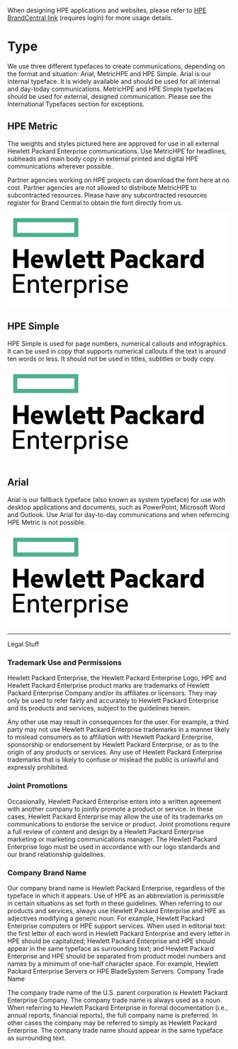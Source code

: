 When designing HPE applications and websites, please refer to [HPE BrandCentral link](https://h10014.www1.hpe.com/home) (requires login) for more usage details.

# Type
We use three different typefaces to create communications, depending on the format and situation: Arial, MetricHPE and HPE Simple. Arial is our internal typeface. It is widely available and should be used for all internal and day-today communications. MetricHPE and HPE Simple typefaces should be used for external, designed communication. Please see the International Typefaces section for exceptions.

## HPE Metric

The weights and styles pictured here are approved for use in all external Hewlett Packard Enterprise communications. Use MetricHPE for headlines, subheads and main body copy in external printed and digital HPE communications wherever possible.

Partner agencies working on HPE projects can download the font here at no cost. Partner agencies are not allowed to distribute MetricHPE to subcontracted resources. Please have any subcontracted resources register for Brand Central to obtain the font directly from us.

![alt text](https://raw.githubusercontent.com/hpe-design/logos/master/Requirements/color-logo.png "HPE Logo")

## HPE Simple

HPE Simple is used for page numbers, numerical callouts and infographics. It can be used in copy that supports numerical callouts if the text is around ten words or less. It should not be used in titles, subtitles or body copy.

![alt text](https://raw.githubusercontent.com/hpe-design/logos/master/Requirements/color-logo.png "HPE Logo")

## Arial

Arial is our fallback typeface (also known as system typeface) for use with desktop applications and documents, such as PowerPoint, Microsoft Word and Outlook. Use Arial for day-to-day communications and when referncing HPE Metric is not possible.

![alt text](https://raw.githubusercontent.com/hpe-design/logos/master/Requirements/color-logo.png "HPE Logo")

---

Legal Stuff

### Trademark Use and Permissions

Hewlett Packard Enterprise, the Hewlett Packard Enterprise Logo, HPE and Hewlett Packard Enterprise product marks are trademarks of Hewlett Packard Enterprise Company and/or its affiliates or licensors. They may only be used to refer fairly and accurately to Hewlett Packard Enterprise and its products and services, subject to the guidelines herein.

Any other use may result in consequences for the user. For example, a third party may not use Hewlett Packard Enterprise trademarks in a manner likely to mislead consumers as to affiliation with Hewlett Packard Enterprise, sponsorship or endorsement by Hewlett Packard Enterprise, or as to the origin of any products or services. Any use of Hewlett Packard Enterprise trademarks that is likely to confuse or mislead the public is unlawful and expressly prohibited.

### Joint Promotions

Occasionally, Hewlett Packard Enterprise enters into a written agreement with another company to jointly promote a product or service. In these cases, Hewlett Packard Enterprise may allow the use of its trademarks on communications to endorse the service or product. Joint promotions require a full review of content and design by a Hewlett Packard Enterprise marketing or marketing communications manager. The Hewlett Packard Enterprise logo must be used in accordance with our logo standards and our brand relationship guidelines.

### Company Brand Name

Our company brand name is Hewlett Packard Enterprise, regardless of the typeface in which it appears. Use of HPE as an abbreviation is permissible in certain situations as set forth in these guidelines. When referring to our products and services, always use Hewlett Packard Enterprise and HPE as adjectives modifying a generic noun. For example, Hewlett Packard Enterprise computers or HPE support services. When used in editorial text: the first letter of each word in Hewlett Packard Enterprise and every letter in HPE should be capitalized; Hewlett Packard Enterprise and HPE should appear in the same typeface as surrounding text; and Hewlett Packard Enterprise and HPE should be separated from product model numbers and names by a minimum of one-half character space. For example, Hewlett Packard Enterprise Servers or HPE BladeSystem Servers.
Company Trade Name

The company trade name of the U.S. parent corporation is Hewlett Packard Enterprise Company. The company trade name is always used as a noun. When referring to Hewlett Packard Enterprise in formal documentation (i.e., annual reports, financial reports), the full company name is preferred. In other cases the company may be referred to simply as Hewlett Packard Enterprise. The company trade name should appear in the same typeface as surrounding text.
